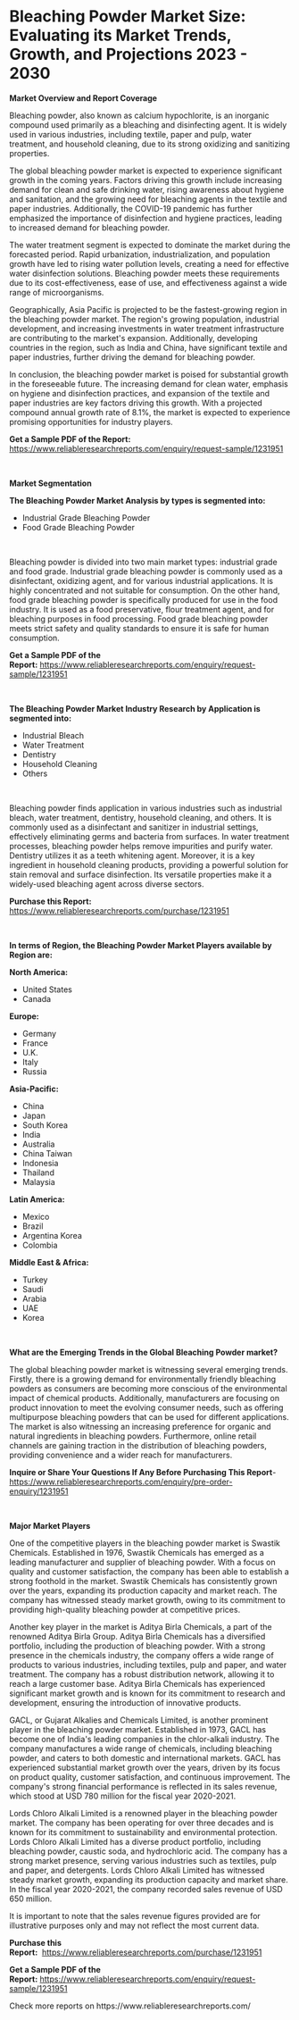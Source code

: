 <p><h1>Bleaching Powder Market Size: Evaluating its Market Trends, Growth, and Projections 2023 - 2030</h1></p><p><strong>Market Overview and Report Coverage</strong></p>
<p><p>Bleaching powder, also known as calcium hypochlorite, is an inorganic compound used primarily as a bleaching and disinfecting agent. It is widely used in various industries, including textile, paper and pulp, water treatment, and household cleaning, due to its strong oxidizing and sanitizing properties. </p><p>The global bleaching powder market is expected to experience significant growth in the coming years. Factors driving this growth include increasing demand for clean and safe drinking water, rising awareness about hygiene and sanitation, and the growing need for bleaching agents in the textile and paper industries. Additionally, the COVID-19 pandemic has further emphasized the importance of disinfection and hygiene practices, leading to increased demand for bleaching powder.</p><p>The water treatment segment is expected to dominate the market during the forecasted period. Rapid urbanization, industrialization, and population growth have led to rising water pollution levels, creating a need for effective water disinfection solutions. Bleaching powder meets these requirements due to its cost-effectiveness, ease of use, and effectiveness against a wide range of microorganisms.</p><p>Geographically, Asia Pacific is projected to be the fastest-growing region in the bleaching powder market. The region's growing population, industrial development, and increasing investments in water treatment infrastructure are contributing to the market's expansion. Additionally, developing countries in the region, such as India and China, have significant textile and paper industries, further driving the demand for bleaching powder.</p><p>In conclusion, the bleaching powder market is poised for substantial growth in the foreseeable future. The increasing demand for clean water, emphasis on hygiene and disinfection practices, and expansion of the textile and paper industries are key factors driving this growth. With a projected compound annual growth rate of 8.1%, the market is expected to experience promising opportunities for industry players.</p></p>
<p><strong>Get a Sample PDF of the Report:</strong> <a href="https://www.reliableresearchreports.com/enquiry/request-sample/1231951">https://www.reliableresearchreports.com/enquiry/request-sample/1231951</a></p>
<p>&nbsp;</p>
<p><strong>Market Segmentation</strong></p>
<p><strong>The Bleaching Powder Market Analysis by types is segmented into:</strong></p>
<p><ul><li>Industrial Grade Bleaching Powder</li><li>Food Grade Bleaching Powder</li></ul></p>
<p>&nbsp;</p>
<p><p>Bleaching powder is divided into two main market types: industrial grade and food grade. Industrial grade bleaching powder is commonly used as a disinfectant, oxidizing agent, and for various industrial applications. It is highly concentrated and not suitable for consumption. On the other hand, food grade bleaching powder is specifically produced for use in the food industry. It is used as a food preservative, flour treatment agent, and for bleaching purposes in food processing. Food grade bleaching powder meets strict safety and quality standards to ensure it is safe for human consumption.</p></p>
<p><strong>Get a Sample PDF of the Report:</strong>&nbsp;<a href="https://www.reliableresearchreports.com/enquiry/request-sample/1231951">https://www.reliableresearchreports.com/enquiry/request-sample/1231951</a></p>
<p>&nbsp;</p>
<p><strong>The Bleaching Powder Market Industry Research by Application is segmented into:</strong></p>
<p><ul><li>Industrial Bleach</li><li>Water Treatment</li><li>Dentistry</li><li>Household Cleaning</li><li>Others</li></ul></p>
<p>&nbsp;</p>
<p><p>Bleaching powder finds application in various industries such as industrial bleach, water treatment, dentistry, household cleaning, and others. It is commonly used as a disinfectant and sanitizer in industrial settings, effectively eliminating germs and bacteria from surfaces. In water treatment processes, bleaching powder helps remove impurities and purify water. Dentistry utilizes it as a teeth whitening agent. Moreover, it is a key ingredient in household cleaning products, providing a powerful solution for stain removal and surface disinfection. Its versatile properties make it a widely-used bleaching agent across diverse sectors.</p></p>
<p><strong>Purchase this Report:</strong>&nbsp; <a href="https://www.reliableresearchreports.com/purchase/1231951">https://www.reliableresearchreports.com/purchase/1231951</a></p>
<p>&nbsp;</p>
<p><strong>In terms of Region, the Bleaching Powder Market Players available by Region are:</strong></p>
<p>
    <p> <strong> North America: </strong>
        <ul>
            <li>United States</li>
            <li>Canada</li>
        </ul>
        </p> 
    <p> <strong> Europe: </strong>
        <ul>
            <li>Germany</li>
            <li>France</li>
            <li>U.K.</li>
            <li>Italy</li>
            <li>Russia</li>
        </ul>
        </p> 
    <p> <strong> Asia-Pacific: </strong>
        <ul>
            <li>China</li>
            <li>Japan</li>
            <li>South Korea</li>
            <li>India</li>
            <li>Australia</li>
            <li>China Taiwan</li>
            <li>Indonesia</li>
            <li>Thailand</li>
            <li>Malaysia</li>
        </ul>
        </p> 
    <p> <strong> Latin America: </strong>
        <ul>
            <li>Mexico</li>
            <li>Brazil</li>
            <li>Argentina Korea</li>
            <li>Colombia</li>
        </ul>
        </p> 
    <p> <strong> Middle East & Africa: </strong>
        <ul>
            <li>Turkey</li>
            <li>Saudi</li>
            <li>Arabia</li>
            <li>UAE</li>
            <li>Korea</li>
        </ul>
    </p>
    </p>
<p>&nbsp;</p>
<p><strong>What are the Emerging Trends in the Global Bleaching Powder market?</strong></p>
<p><p>The global bleaching powder market is witnessing several emerging trends. Firstly, there is a growing demand for environmentally friendly bleaching powders as consumers are becoming more conscious of the environmental impact of chemical products. Additionally, manufacturers are focusing on product innovation to meet the evolving consumer needs, such as offering multipurpose bleaching powders that can be used for different applications. The market is also witnessing an increasing preference for organic and natural ingredients in bleaching powders. Furthermore, online retail channels are gaining traction in the distribution of bleaching powders, providing convenience and a wider reach for manufacturers.</p></p>
<p><strong>Inquire or Share Your Questions If Any Before Purchasing This Report</strong>- <a href="https://www.reliableresearchreports.com/enquiry/pre-order-enquiry/1231951">https://www.reliableresearchreports.com/enquiry/pre-order-enquiry/1231951</a></p>
<p>&nbsp;</p>
<p><strong>Major Market Players</strong></p>
<p><p>One of the competitive players in the bleaching powder market is Swastik Chemicals. Established in 1976, Swastik Chemicals has emerged as a leading manufacturer and supplier of bleaching powder. With a focus on quality and customer satisfaction, the company has been able to establish a strong foothold in the market. Swastik Chemicals has consistently grown over the years, expanding its production capacity and market reach. The company has witnessed steady market growth, owing to its commitment to providing high-quality bleaching powder at competitive prices.</p><p>Another key player in the market is Aditya Birla Chemicals, a part of the renowned Aditya Birla Group. Aditya Birla Chemicals has a diversified portfolio, including the production of bleaching powder. With a strong presence in the chemicals industry, the company offers a wide range of products to various industries, including textiles, pulp and paper, and water treatment. The company has a robust distribution network, allowing it to reach a large customer base. Aditya Birla Chemicals has experienced significant market growth and is known for its commitment to research and development, ensuring the introduction of innovative products.</p><p>GACL, or Gujarat Alkalies and Chemicals Limited, is another prominent player in the bleaching powder market. Established in 1973, GACL has become one of India's leading companies in the chlor-alkali industry. The company manufactures a wide range of chemicals, including bleaching powder, and caters to both domestic and international markets. GACL has experienced substantial market growth over the years, driven by its focus on product quality, customer satisfaction, and continuous improvement. The company's strong financial performance is reflected in its sales revenue, which stood at USD 780 million for the fiscal year 2020-2021.</p><p>Lords Chloro Alkali Limited is a renowned player in the bleaching powder market. The company has been operating for over three decades and is known for its commitment to sustainability and environmental protection. Lords Chloro Alkali Limited has a diverse product portfolio, including bleaching powder, caustic soda, and hydrochloric acid. The company has a strong market presence, serving various industries such as textiles, pulp and paper, and detergents. Lords Chloro Alkali Limited has witnessed steady market growth, expanding its production capacity and market share. In the fiscal year 2020-2021, the company recorded sales revenue of USD 650 million.</p><p>It is important to note that the sales revenue figures provided are for illustrative purposes only and may not reflect the most current data.</p></p>
<p><strong>Purchase this Report:</strong>&nbsp;&nbsp;<a href="https://www.reliableresearchreports.com/purchase/1231951">https://www.reliableresearchreports.com/purchase/1231951</a></p>
<p></p>
<p><strong>Get a Sample PDF of the Report:</strong>&nbsp;<a href="https://www.reliableresearchreports.com/enquiry/request-sample/1231951">https://www.reliableresearchreports.com/enquiry/request-sample/1231951</a></p>
<p>Check more reports on https://www.reliableresearchreports.com/</p>
